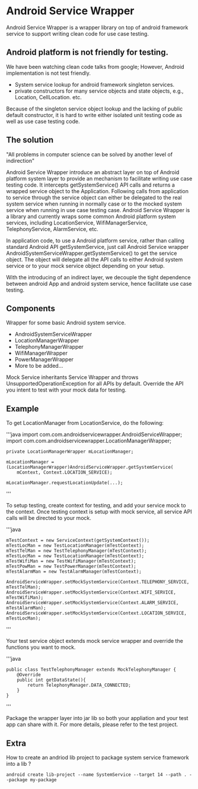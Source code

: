 # Android Service Wrapper

Android Service Wrapper is a wrapper library on top of android framework service to support writing clean code for use case testing.

## Android platform is not friendly for testing.

We have been watching clean code talks from google; However, Android implementation is not test friendly.

* System service lookup for android framework singleton services.
* private constructors for many service objects and state objects, e.g., Location, CellLocation. etc.

Because of the singleton service object lookup and the lacking of public default constructor, it is hard to write either isolated unit testing code as well as use case testing code.

## The solution

"All problems in computer science can be solved by another level of indirection"

Android Service Wrapper introduce an abstract layer on top of Android platform system layer to provide an mechanism to facilitate writing use case testing code. 
It intercepts getSystemService() API calls and returns a wrapped service object to the Application. 
Following calls from application to service through the service object can either be delegated to the real system service when running in normally case or to the mocked system service when running in use case testing case.
Android Service Wrapper is a library and currently wraps some common Android platform system services, including LocationService, WifiManagerService, TelephonyService, AlarmService, etc. 

In application code, to use a Android platform service, rather than calling standard Android API getSystemService, just call Android Service wrapper AndroidSystemServiceWrapper.getSystemService() to get the service object. The object will delegate all the API calls to either Android system service or to your mock service object depending on your setup. 

With the introducing of an indirect layer, we decouple the tight dependence between android App and android system service, hence facilitate use case testing.

## Components

Wrapper for some basic Android system service.

* AndroidSystemServiceWrapper
* LocationManagerWrapper
* TelephonyManagerWrapper
* WifiManagerWrapper
* PowerManagerWrapper
* More to be added...

Mock Service inheritants Service Wrapper and throws UnsupportedOperationException for all APIs by default.
Override the API you intent to test with your mock data for testing.

## Example

To get LocationManager from LocationService, do the following:

'''java
    import com.com.androidservicewrapper.AndroidServiceWrapper;
    import com.com.androidservicewrapper.LocationManagerWrapper;

    private LocationManagerWrapper mLocationManager;

    mLocationManager = (LocationManagerWrapper)AndroidServiceWrapper.getSystemService(
        mContext, Context.LOCATION_SERVICE);

    mLocationManager.requestLocationUpdate(...);

'''

To setup testing, create context for testing, and add your service mock to the context.
Once testing context is setup with mock service, all service API calls will be directed to your mock.

'''java

    mTestContext = new ServiceContext(getSystemContext());  
    mTestLocMan = new TestLocationManager(mTestContext);
    mTestTelMan = new TestTelephonyManager(mTestContext);
    mTestLocMan = new TestLocationManager(mTestContext);
    mTestWifiMan = new TestWifiManager(mTestContext);
    mTestPowMan = new TestPowerManager(mTestContext);
    mTestAlarmMan = new TestAlarmManager(mTestContext);
                                                 
    AndroidServiceWrapper.setMockSystemService(Context.TELEPHONY_SERVICE, mTestTelMan);
    AndroidServiceWrapper.setMockSystemService(Context.WIFI_SERVICE, mTestWifiMan);
    AndroidServiceWrapper.setMockSystemService(Context.ALARM_SERVICE, mTestAlarmMan);
    AndroidServiceWrapper.setMockSystemService(Context.LOCATION_SERVICE, mTestLocMan);

'''

Your test service object extends mock service wrapper and override the functions you want to mock.

'''java

    public class TestTelephonyManager extends MockTelephonyManager {
        @Override
        public int getDataState(){
            return TelephonyManager.DATA_CONNECTED;
        }
    }

'''

Package the wrapper layer into jar lib so both your appliation and your test app can share with it.
For more details, please refer to the test project.


## Extra

How to create an andriod lib project to package system service framework into a lib ?

    android create lib-project --name SystemService --target 14 --path . --package my-package

